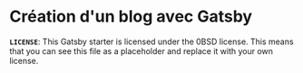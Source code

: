 # Création d'un blog avec Gatsby


 **`LICENSE`**: This Gatsby starter is licensed under the 0BSD license. This means that you can see this file as a placeholder and replace it with your own license.


